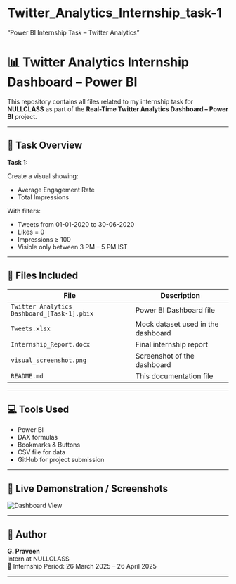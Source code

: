 # Twitter_Analytics_Internship_task-1
“Power BI Internship Task – Twitter Analytics”

# 📊 Twitter Analytics Internship Dashboard – Power BI

This repository contains all files related to my internship task for **NULLCLASS** as part of the **Real-Time Twitter Analytics Dashboard – Power BI** project.

---

## 📝 Task Overview

**Task 1:**

Create a visual showing:
- Average Engagement Rate
- Total Impressions

With filters:

- Tweets from 01-01-2020 to 30-06-2020
- Likes = 0
- Impressions ≥ 100
- Visible only between 3 PM – 5 PM IST

---

## 📁 Files Included

| File | Description |
|------|-------------|
| `Twitter Analytics Dashboard_[Task-1].pbix` | Power BI Dashboard file |
| `Tweets.xlsx` | Mock dataset used in the dashboard |
| `Internship_Report.docx` | Final internship report |
| `visual_screenshot.png` | Screenshot of the dashboard |
| `README.md` | This documentation file |

---

## 💻 Tools Used

- Power BI
- DAX formulas
- Bookmarks & Buttons
- CSV file for data
- GitHub for project submission

---

## 🚀 Live Demonstration / Screenshots

![Dashboard View](visual_screenshot.png)

---

## 🔗 Author

**G. Praveen**  
Intern at NULLCLASS  
📅 Internship Period: 26 March 2025 – 26 April 2025

---


